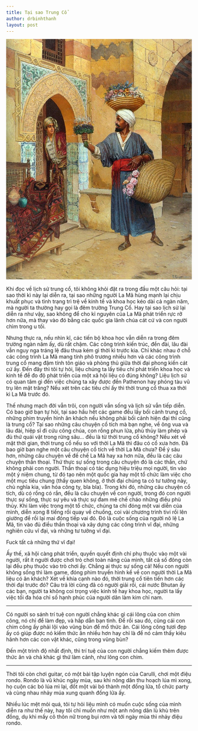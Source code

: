 ```yaml
---
title: Tại sao Trung Cổ
author: drbinhthanh
layout: post
---
```


![The flower seller](/assets/img/flowerseller.jpg)

Khi đọc về lịch sử trung cổ, tôi không khỏi đặt ra trong đầu một câu hỏi: tại sao thời kì này lại diễn ra, tại sao những người La Mã hùng mạnh lại chịu khuất phục và tình trạng trì trệ về kinh tế và khoa học kéo dài cả ngàn năm, mà người ta thường hay gọi là đêm trường Trung Cổ. Hay tại sao lịch sử lại diễn ra như vậy, sao không để cho kỉ nguyên của La Mã phát triển rực rỡ hơn nữa, mà thay vào đó bằng các quốc gia lãnh chúa cát cứ và con người chìm trong u tối.

Nhưng thực ra, nếu nhìn kĩ, các tiến bộ khoa học vẫn diễn ra trong đêm trường ngàn năm ấy, dù rất chậm. Các công trình kiến trúc, đền đài, lâu đài vẫn nguy nga tráng lệ đâu thua kém gì thời kì trước kia. Chỉ khác nhau ở chỗ các công trình La Mã mang tính phô trương nhiều hơn và các công trình trung cổ mang đậm tính tôn giáo và phòng thủ giữa thời đại phong kiến cát cứ ấy. Đến đây thì tôi tự hỏi, liệu chúng ta lấy tiêu chí phát triển khoa học và kinh tế để đo độ phát triển của một xã hội liệu có đúng không? Liệu lịch sử có quan tâm gì đến việc chúng ta xây được đền Pathenon hay phóng tàu vũ trụ lên mặt trăng? Nếu xét trên các tiêu chí ấy thì thời trung cổ thua xa thời kì La Mã trước đó.

Thế nhưng mạch đời vẫn trôi, con người vẫn sống và lịch sử vẫn tiếp diễn. Có bao giờ bạn tự hỏi, tại sao hầu hết các game đều lấy bối cảnh trung cổ, những phim truyền hình ăn khách nếu không phải bối cảnh hiện đại thì cũng là trung cổ? Tại sao những câu chuyện cổ tích mà bạn nghe, về ông vua và lâu đài, hiệp sĩ đi cứu công chúa, con rồng phun lửa, phù thủy làm phép và đủ thứ quái vật trong rừng sâu... đều là từ thời trung cổ không? Nếu xét về mặt thời gian, thời trung cổ nếu so với thời La Mã thì đâu có cổ xưa hơn. Đã bao giờ bạn nghe một câu chuyện cổ tích về thời La Mã chưa? Để ý sâu hơn, những câu chuyện về đế chế La Mã hay xa hơn nữa, đều là các câu chuyện thần thoại. Thứ thực sự sống trong câu chuyện đó là các thần, chứ không phải con người. Thần thoại có tác dụng hiệu triệu mọi người, tin vào một ý niệm chung, từ đó tạo nên một quốc gia hay một tổ chức làm việc cho một mục tiêu chung (thấy quen không, ở thời đại chúng ta có tư tưởng này, chủ nghĩa kia, văn hóa công ty, bla bla). Trong khi đó, những câu chuyện cổ tích, dù có rồng có rắn, đều là câu chuyện về con người, trong đó con người thực sự sống, thực sự yêu và thực sự đam mê chế cháo những điều phù thủy. Khi làm việc trong một tổ chức, chúng ta chỉ đóng một vai diễn của mình, diễn xong 8 tiếng rồi quay về chuồng, coi vài chương trình tivi rồi lên giường để rồi lại mai đóng tiếp vai đó. Đó là cuộc sống của người nô lệ La Mã, tin vào đủ điều thần thoại và xây dựng các công trình vĩ đại, những nghiên cứu vĩ đại, và những tư tưởng vĩ đại. 

Fuck tất cả những thứ vĩ đại!

Ấy thế, xã hội càng phát triển, quyền quyết định chỉ phụ thuộc vào một vài người, rất ít người được chơi trò chơi toàn năng của mình, tất cả số đông còn lại đều phụ thuộc vào trò chơi ấy. Chẳng ai thực sự sống cả! Nếu con người không sống thì làm game, đóng phim truyền hình kể về con người thời La Mã liệu có ăn khách? Xét về khía cạnh nào đó, thời trung cổ tiên tiến hơn các thời đại trước đó? Câu trả lời cũng đã có người giải rồi, cái nước Bhutan ấy các bạn, người ta không coi trọng việc kinh tế hay khoa học, người ta lấy việc tối đa hóa chỉ số hạnh phúc của người dân làm kim chỉ nam.

----

Có người so sánh trí tuệ con người chẳng khác gì cái lông của con chim công, nó chỉ để làm đẹp, và hấp dẫn bạn tình. Để rồi sau đó, cũng cái con chim công ấy phải lội vào vũng bùn để mổ thức ăn. Cái lông công tươi đẹp ấy có giúp được nó kiếm thức ăn nhiều hơn hay chỉ là để nó cảm thấy kiêu hãnh hơn các con vật khác, cũng trong vũng bùn?

Đến một trình độ nhất định, thì trí tuệ của con người chẳng kiếm thêm được thức ăn và chả khác gì thứ làm cảnh, như lông con chim.

---

Thời tôi còn chơi guitar, có một bài tập luyện ngón của Carulli, chơi một điệu rondo. Rondo là vũ khúc ngày mùa, sau khi nông dân thu hoạch lúa mì xong, họ cuộn các bó lúa mì lại, đốt một vài bó thành một đống lửa, tổ chức party và cùng nhau nhảy múa xung quanh đống lửa ấy.

Nhiều lúc mệt mỏi quá, tôi tự hỏi liệu mình có muốn cuộc sống của mình diễn ra như thế này, hay tôi chỉ muốn như một anh nông dân lù khù trên đồng, dụ khi mấy cô thôn nữ trong bụi rơm và tới ngày mùa thì nhảy điệu rondo.

